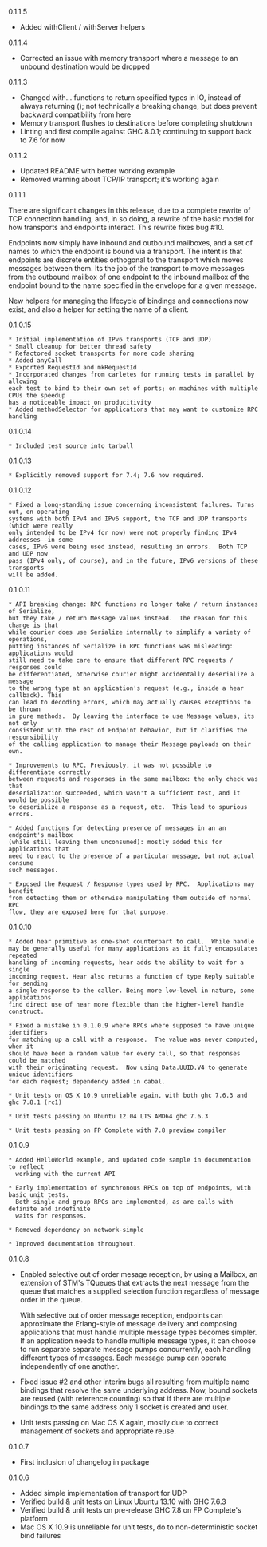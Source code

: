 0.1.1.5

  * Added withClient / withServer helpers

0.1.1.4

  * Corrected an issue with memory transport where a message to an unbound destination would be dropped

0.1.1.3

  * Changed with... functions to return specified types in IO, instead of always returning (); not technically a
    breaking change, but does prevent backward compatibility from here
  * Memory transport flushes to destinations before completing shutdown
  * Linting and first compile against GHC 8.0.1; continuing to support back to 7.6 for now

0.1.1.2

  * Updated README with better working example
  * Removed warning about TCP/IP transport; it's working again

0.1.1.1

There are significant changes in this release, due to a complete rewrite of TCP connection handling, and,
in so doing, a rewrite of the basic model for how transports and endpoints interact. This rewrite fixes
bug #10.

Endpoints now simply have inbound and outbound mailboxes, and a set of names to which the endpoint is bound
via a transport. The intent is that endpoints are discrete entities orthogonal to the transport which moves
messages between them. Its the job of the transport to move messages from the outbound mailbox of one endpoint
to the inbound mailbox of the endpoint bound to the name specified in the envelope for a given message.

New helpers for managing the lifecycle of bindings and connections now exist, and also a helper for setting the name
of a client.

0.1.0.15

    * Initial implementation of IPv6 transports (TCP and UDP)
    * Small cleanup for better thread safety
    * Refactored socket transports for more code sharing
    * Added anyCall
    * Exported RequestId and mkRequestId
    * Incorporated changes from carletes for running tests in parallel by allowing
    each test to bind to their own set of ports; on machines with multiple CPUs the speedup
    has a noticeable impact on producitivity
    * Added methodSelector for applications that may want to customize RPC handling

0.1.0.14

    * Included test source into tarball

0.1.0.13

    * Explicitly removed support for 7.4; 7.6 now required.

0.1.0.12

    * Fixed a long-standing issue concerning inconsistent failures. Turns out, on operating
    systems with both IPv4 and IPv6 support, the TCP and UDP transports (which were really
    only intended to be IPv4 for now) were not properly finding IPv4 addresses--in some
    cases, IPv6 were being used instead, resulting in errors.  Both TCP and UDP now
    pass (IPv4 only, of course), and in the future, IPv6 versions of these transports
    will be added.

0.1.0.11

    * API breaking change: RPC functions no longer take / return instances of Serialize,
    but they take / return Message values instead.  The reason for this change is that
    while courier does use Serialize internally to simplify a variety of operations,
    putting instances of Serialize in RPC functions was misleading: applications would
    still need to take care to ensure that different RPC requests / responses could
    be differentiated, otherwise courier might accidentally deserialize a message
    to the wrong type at an application's request (e.g., inside a hear callback). This
    can lead to decoding errors, which may actually causes exceptions to be thrown
    in pure methods.  By leaving the interface to use Message values, its not only
    consistent with the rest of Endpoint behavior, but it clarifies the responsibility
    of the calling application to manage their Message payloads on their own.

    * Improvements to RPC. Previously, it was not possible to differentiate correctly
    between requests and responses in the same mailbox: the only check was that
    deserialization succeeded, which wasn't a sufficient test, and it would be possible
    to deserialize a response as a request, etc.  This lead to spurious errors.

    * Added functions for detecting presence of messages in an an endpoint's mailbox
    (while still leaving them unconsumed): mostly added this for applications that
    need to react to the presence of a particular message, but not actual consume
    such messages.

    * Exposed the Request / Response types used by RPC.  Applications may benefit
    from detecting them or otherwise manipulating them outside of normal RPC
    flow, they are exposed here for that purpose.

0.1.0.10

    * Added hear primitive as one-shot counterpart to call.  While handle
    may be generally useful for many applications as it fully encapsulates repeated
    handling of incoming requests, hear adds the ability to wait for a single
    incoming request. Hear also returns a function of type Reply suitable for sending
    a single response to the caller. Being more low-level in nature, some applications
    find direct use of hear more flexible than the higher-level handle construct.

    * Fixed a mistake in 0.1.0.9 where RPCs where supposed to have unique identifiers
    for matching up a call with a response.  The value was never computed, when it
    should have been a random value for every call, so that responses could be matched
    with their originating request.  Now using Data.UUID.V4 to generate unique identifiers
    for each request; dependency added in cabal.

    * Unit tests on OS X 10.9 unreliable again, with both ghc 7.6.3 and ghc 7.8.1 (rc1)

    * Unit tests passing on Ubuntu 12.04 LTS AMD64 ghc 7.6.3

    * Unit tests passing on FP Complete with 7.8 preview compiler

0.1.0.9

    * Added HelloWorld example, and updated code sample in documentation to reflect
      working with the current API

    * Early implementation of synchronous RPCs on top of endpoints, with basic unit tests.
      Both single and group RPCs are implemented, as are calls with definite and indefinite
      waits for responses.

    * Removed dependency on network-simple

    * Improved documentation throughout.

0.1.0.8

 * Enabled selective out of order mesage reception, by using a Mailbox, an extension of STM's
   TQueues that extracts the next message from the queue that matches a supplied selection
   function regardless of message order in the queue.

   With selective out of order message reception, endpoints can approximate the
   Erlang-style of message delivery and composing applications that must handle multiple
   message types becomes simpler. If an application needs to handle multiple message types,
   it can choose to run separate separate message pumps concurrently, each handling different
   types of messages. Each message pump can operate independently of one another.

 * Fixed issue #2 and other interim bugs all resulting from multiple name bindings that resolve
   the same underlying address.  Now, bound sockets are reused (with reference counting) so
   that if there are multiple bindings to the same address only 1 socket is created and user.

 * Unit tests passing on Mac OS X again, mostly due to correct management of sockets and
   appropriate reuse.

0.1.0.7

  * First inclusion of changelog in package

0.1.0.6

 * Added simple implementation of transport for UDP
 * Verified build & unit tests on Linux Ubuntu 13.10 with GHC 7.6.3
 * Verified build & unit tests on pre-release GHC 7.8 on FP Complete's platform
 * Mac OS X 10.9 is unreliable for unit tests, do to non-deterministic socket bind failures
